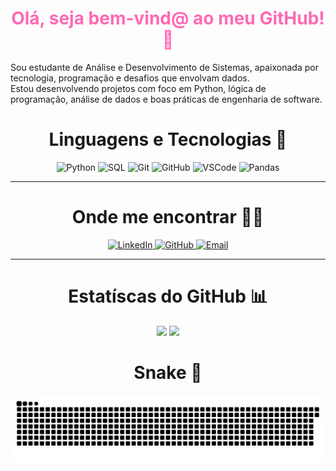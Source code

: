 <h1 align="center" style="color:#FF69B4;">Olá, seja bem-vind@ ao meu GitHub! 💖</h1>

Sou estudante de Análise e Desenvolvimento de Sistemas, apaixonada por tecnologia, programação e desafios que envolvam dados.  
Estou desenvolvendo projetos com foco em Python, lógica de programação, análise de dados e boas práticas de engenharia de software.

<h1 align="center">Linguagens e Tecnologias 🚀</h1>
<p align="center">
  <img src="https://cdn.jsdelivr.net/gh/devicons/devicon/icons/python/python-original.svg" height="40" title="Python" />
  <img src="https://img.icons8.com/external-flat-juicy-fish/60/000000/external-sql-coding-and-development-flat-flat-juicy-fish.png" height="40" title="SQL" />
  <img src="https://cdn.jsdelivr.net/gh/devicons/devicon/icons/git/git-original.svg" height="40" title="Git" />
  <img src="https://img.icons8.com/ios-filled/50/ffffff/github.png" height="40" title="GitHub" />
  <img src="https://cdn.jsdelivr.net/gh/devicons/devicon/icons/vscode/vscode-original.svg" height="40" title="VSCode" />
  <img src="https://cdn.jsdelivr.net/gh/devicons/devicon/icons/pandas/pandas-original.svg" height="40" title="Pandas" />
</p>

---

<h1 align="center">Onde me encontrar 👩‍💻</h1>

<p align="center">
  <a href="https://www.linkedin.com/in/thaluanegomes" target="_blank">
    <img src="https://cdn.jsdelivr.net/gh/devicons/devicon/icons/linkedin/linkedin-original.svg" height="40" title="LinkedIn" />
  </a>
<a href="https://github.com/thaluanegomes" target="_blank">
  <img src="https://img.icons8.com/ios-filled/50/ffffff/github.png" height="40" title="GitHub" />
</a>
  <a href="mailto:thaluaneg@gmail.com" target="_blank">
    <img src="https://upload.wikimedia.org/wikipedia/commons/4/4e/Gmail_Icon.png" height="40" title="Email" />
  </a>
</p>

---
<h1 align="center">Estatíscas do GitHub 📊</h1>
<p align="center">
  <img height="180em" src="https://github-readme-stats.vercel.app/api?username=thaluanegomes&show_icons=true&theme=maroongold&title_color=FF69B4&icon_color=FF69B4&text_color=FFB6C1&bg_color=0D1117" />
  <img height="180em" src="https://github-readme-stats.vercel.app/api/top-langs/?username=thaluanegomes&layout=compact&langs_count=8&theme=maroongold&title_color=FF69B4&text_color=FFB6C1&bg_color=0D1117" />

<h1 align="center">Snake 🐍</h1><p align="center">
  <img src="https://raw.githubusercontent.com/thaluanegomes/thaluanegomes/output/github-contribution-grid-snake-dark.svg" />
</p>
